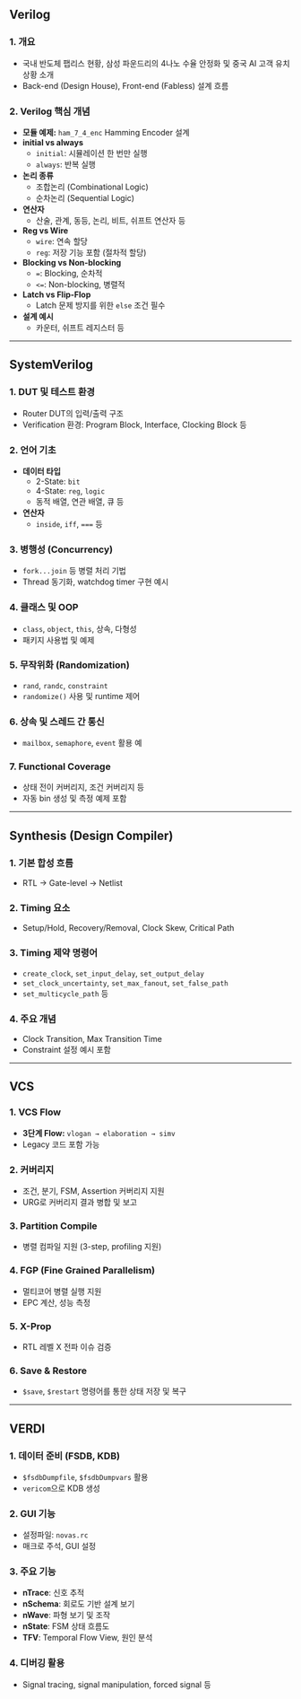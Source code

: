 ## Verilog

### 1. 개요
- 국내 반도체 팹리스 현황, 삼성 파운드리의 4나노 수율 안정화 및 중국 AI 고객 유치 상황 소개
- Back-end (Design House), Front-end (Fabless) 설계 흐름

### 2. Verilog 핵심 개념
- **모듈 예제:** `ham_7_4_enc` Hamming Encoder 설계
- **initial vs always**
  - `initial`: 시뮬레이션 한 번만 실행
  - `always`: 반복 실행
- **논리 종류**
  - 조합논리 (Combinational Logic)
  - 순차논리 (Sequential Logic)
- **연산자**
  - 산술, 관계, 동등, 논리, 비트, 쉬프트 연산자 등
- **Reg vs Wire**
  - `wire`: 연속 할당
  - `reg`: 저장 기능 포함 (절차적 할당)
- **Blocking vs Non-blocking**
  - `=`: Blocking, 순차적
  - `<=`: Non-blocking, 병렬적
- **Latch vs Flip-Flop**
  - Latch 문제 방지를 위한 `else` 조건 필수
- **설계 예시**
  - 카운터, 쉬프트 레지스터 등

---

## SystemVerilog

### 1. DUT 및 테스트 환경
- Router DUT의 입력/출력 구조
- Verification 환경: Program Block, Interface, Clocking Block 등

### 2. 언어 기초
- **데이터 타입**
  - 2-State: `bit`
  - 4-State: `reg`, `logic`
  - 동적 배열, 연관 배열, 큐 등
- **연산자**
  - `inside`, `iff`, `===` 등

### 3. 병행성 (Concurrency)
- `fork...join` 등 병렬 처리 기법
- Thread 동기화, watchdog timer 구현 예시

### 4. 클래스 및 OOP
- `class`, `object`, `this`, 상속, 다형성
- 패키지 사용법 및 예제

### 5. 무작위화 (Randomization)
- `rand`, `randc`, `constraint`
- `randomize()` 사용 및 runtime 제어

### 6. 상속 및 스레드 간 통신
- `mailbox`, `semaphore`, `event` 활용 예

### 7. Functional Coverage
- 상태 전이 커버리지, 조건 커버리지 등
- 자동 bin 생성 및 측정 예제 포함

---

## Synthesis (Design Compiler)

### 1. 기본 합성 흐름
- RTL → Gate-level → Netlist

### 2. Timing 요소
- Setup/Hold, Recovery/Removal, Clock Skew, Critical Path

### 3. Timing 제약 명령어
- `create_clock`, `set_input_delay`, `set_output_delay`
- `set_clock_uncertainty`, `set_max_fanout`, `set_false_path`
- `set_multicycle_path` 등

### 4. 주요 개념
- Clock Transition, Max Transition Time
- Constraint 설정 예시 포함

---

## VCS

### 1. VCS Flow
- **3단계 Flow:** `vlogan → elaboration → simv`
- Legacy 코드 포함 가능

### 2. 커버리지
- 조건, 분기, FSM, Assertion 커버리지 지원
- URG로 커버리지 결과 병합 및 보고

### 3. Partition Compile
- 병렬 컴파일 지원 (3-step, profiling 지원)

### 4. FGP (Fine Grained Parallelism)
- 멀티코어 병렬 실행 지원
- EPC 계산, 성능 측정

### 5. X-Prop
- RTL 레벨 X 전파 이슈 검증

### 6. Save & Restore
- `$save`, `$restart` 명령어를 통한 상태 저장 및 복구

---

## VERDI

### 1. 데이터 준비 (FSDB, KDB)
- `$fsdbDumpfile`, `$fsdbDumpvars` 활용
- `vericom`으로 KDB 생성

### 2. GUI 기능
- 설정파일: `novas.rc`
- 매크로 주석, GUI 설정

### 3. 주요 기능
- **nTrace**: 신호 추적
- **nSchema**: 회로도 기반 설계 보기
- **nWave**: 파형 보기 및 조작
- **nState**: FSM 상태 흐름도
- **TFV**: Temporal Flow View, 원인 분석

### 4. 디버깅 활용
- Signal tracing, signal manipulation, forced signal 등
